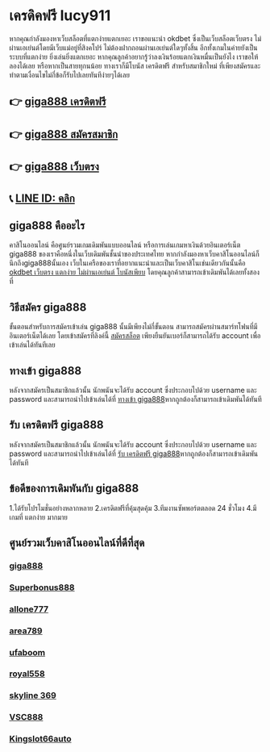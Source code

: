 # เครดิคฟรี lucy911

หากคุณกำลังมองหาเว็บสล็อตที่แตกง่ายแตกเยอะ เราขอแนะนำ okdbet ซึ่งเป็นเว็บสล็อตเว็บตรง ไม่ผ่านเอเย่นต์โดยมีเว็บแม่อยู่ที่สิงคโปร์ ไม่ต้องฝากถอนผ่านเอเย่นต์ใดๆทั้งสิ้น
อีกทั้งเกมในค่ายยังเป็นระบบที่แตกง่าย ยิ่งเล่นยิ่งแตกเยอะ หากคุณลูกค้าอยากรู้ว่าลงเงินร้อยแตกเงินหมื่นเป็นยังไง เราขอให้ลองได้เลย
หรือหากเป็นสายทุกนน้อย ทางเราก็มีโบนัส เครดิตฟรี สำหรับสมาชิกใหม่ ที่เพียงสมัครและทำตามเงื่อนไขไม่กี่ข้อก็รับไปเลยทันทีง่ายๆได้เลย

## 👉 [giga888 เครดิตฟรี](https://www.lucy911.com/giga888/)
## 👉 [giga888 สมัครสมาชิก](https://www.lucy911.com/giga888/)
## 👉 [giga888 เว็บตรง](https://www.lucy911.com/giga888/)
## 📞 [LINE ID: คลิก](https://line.me/R/ti/p/%40wkm0152d)

## giga888 คืออะไร

คาสิโนออนไลน์ คือศูนย์รวมเกมเดิมพันแบบออนไลน์ หรือการเล่นเกมหาเงินด้วยอินเตอร์เน็ต giga888 ของเราคือหนึ่งในเว็บเดิมพันชั้นนำของประเทศไทย หากกำลังมองหาเว็บคาสิโนออนไลน์ก็นึกถึงgiga888นั้นเอง
เว็บในเครือของเราที่อยากแนะนำและเป็นเว็บคาสิโนเช่นเดียวกันนั้นคือ [okdbet เว็บตรง แตกง่าย ไม่ผ่านเอเย่นต์ โบนัสเพียบ](https://atom.io/themes/okdbet911) โดยคุณลูกค้าสามารถเข้าเดิมพันได้เลยทั้งสองที่

## วิธีสมัคร giga888

ขั้นตอนสำหรับการสมัครเข้าเล่น giga888 นั้นมีเพียงไม่กี่ขั้นตอน สามารถสมัครผ่านสมาร์ทโฟนที่มีอินเตอร์เน็ตได้เลย โดยเข้าสมัครที่ลิงค์นี้
[สมัครสล็อต](https://www.lucy911.com/%e0%b8%aa%e0%b8%a1%e0%b8%b1%e0%b8%84%e0%b8%a3%e0%b8%aa%e0%b8%a5%e0%b9%87%e0%b8%ad%e0%b8%95/) เพียงยืนยันเบอร์ก็สามารถได้รับ account เพื่อเข้าเล่นได้ทันทีเลย


## ทางเข้า giga888

หลังจากสมัครเป็นสมาชิกแล้วนั้น นักพนันจะได้รับ account ซึ่งประกอบไปด้วย username และ password และสามารถนำไปเข้าเล่นได้ที่
[ทางเข้า giga888](https://www.lucy911.com/%e0%b8%97%e0%b8%b2%e0%b8%87%e0%b9%80%e0%b8%82%e0%b9%89%e0%b8%b2/)หากถูกต้องก็สามารถเข้าเดิมพันได้ทันที

## รับ เครดิตฟรี giga888

หลังจากสมัครเป็นสมาชิกแล้วนั้น นักพนันจะได้รับ account ซึ่งประกอบไปด้วย username และ password และสามารถนำไปเข้าเล่นได้ที่
[รับ เครดิตฟรี giga888](https://www.lucy911.com/ambbet-credit-free/)หากถูกต้องก็สามารถเข้าเดิมพันได้ทันที


## ข้อดีของการเดิมพันกับ giga888

1.ได้รับโปรโมชั่นอย่างหลากหลาย
2.เครดิตฟรีที่คุ้มสุดคุ้ม
3.ทีมงานซัพพอร์ตตลอด 24 ชั่วโมง
4.มีเกมที่ แตกง่าย มากมาย



## ศูนย์รวมเว็บคาสิโนออนไลน์ที่ดีที่สุด

### [giga888](https://www.lucy911.com/giga888/)
### [Superbonus888](https://www.lucy911.com/superbonus888/)
### [allone777](https://www.lucy911.com/allone777/)
### [area789](https://www.lucy911.com/area789/)
### [ufaboom](https://www.lucy911.com/ufaboom/)
### [royal558](https://www.lucy911.com/royal558/)
### [skyline 369](https://www.lucy911.com/skyline369/)
### [VSC888](https://www.lucy911.com/vsc888/)
### [Kingslot66auto](https://www.lucy911.com/kingslot66auto/)

